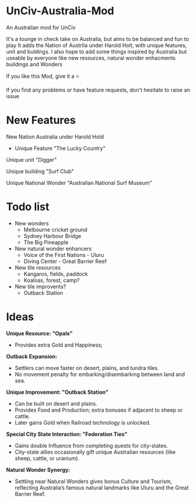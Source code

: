# UnCiv-Australia-Mod
An Australian mod for UnCiv

It's a tounge in check take on Australia, but aims to be balanced and fun to play
It adds the Nation of Austrlia under Harold Holt, with unique features, unit and buldings. 
I also hope to add some things inspired by Australia but useable by everyone like new resources, natural wonder enhacments buildings and Wonders

If you like this Mod, give it a ⭐

If you find any problems or have feature requests, don't hesitate to raise an issue

# New Features

New Nation Australia under Harold Hold
- Unique Feature "The Lucky Country"

Unique unit "Digger"

Unique building "Surf Club"

Unique National Wonder "Australian National Surf Museum"

# Todo list

- New wonders
  - Melbourne cricket ground
  - Sydney Harbour Bridge
  - The Big Pineapple
- New natural wonder enhancers
  - Voice of the First Nations - Uluru
  - Diving Center - Great Barrier Reef
- New tile resources
  - Kangaros, fields, paddock
  - Koaloas, forest, camp?
- New tile improvents?
  - Outback Station  

# Ideas

**Unique Resource: "Opals"**
- Provides extra Gold and Happiness;

**Outback Expansion:**
- Settlers can move faster on desert, plains, and tundra tiles.
- No movement penalty for embarking/disembarking between land and sea.

**Unique Improvement: "Outback Station"**  
- Can be built on desert and plains.
- Provides Food and Production; extra bonuses if adjacent to sheep or cattle.
- Later gains Gold when Railroad technology is unlocked.

**Special City State Interaction: "Federation Ties"**  
- Gains double Influence from completing quests for city-states.
- City-state allies occasionally gift unique Australian resources (like sheep, cattle, or uranium).

**Natural Wonder Synergy:**
- Settling near Natural Wonders gives bonus Culture and Tourism, reflecting Australia’s famous natural landmarks like Uluru and the Great Barrier Reef.


